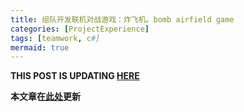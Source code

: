 ```yaml
---
title: 组队开发联机对战游戏：炸飞机。bomb airfield game
categories: [ProjectExperience]
tags: [teamwork, c#]
mermaid: true
---
```


**THIS POST IS UPDATING [HERE](https://gitee.com/liuqian5520/bomb-an-airplane/blob/master/README.md)**

**本文章在[此处](https://gitee.com/liuqian5520/bomb-an-airplane/blob/master/README.md)更新**
